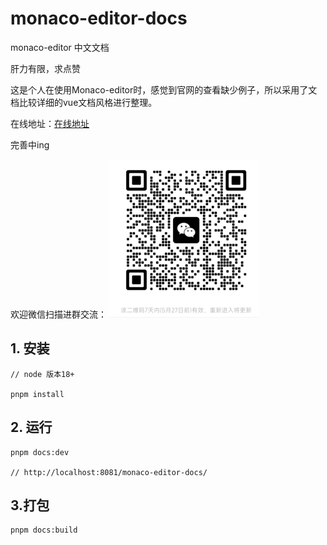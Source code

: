 # monaco-editor-docs
monaco-editor 中文文档

肝力有限，求点赞

这是个人在使用Monaco-editor时，感觉到官网的查看缺少例子，所以采用了文档比较详细的vue文档风格进行整理。

在线地址：[在线地址](https://aydk-xcc.github.io/monaco-editor-docs/)

完善中ing

欢迎微信扫描进群交流：
![theme-1](/img/code.png)

## 1. 安装

``` shell
// node 版本18+

pnpm install
```

## 2. 运行
``` shell
pnpm docs:dev

// http://localhost:8081/monaco-editor-docs/
```

## 3.打包

``` shell
pnpm docs:build
```





